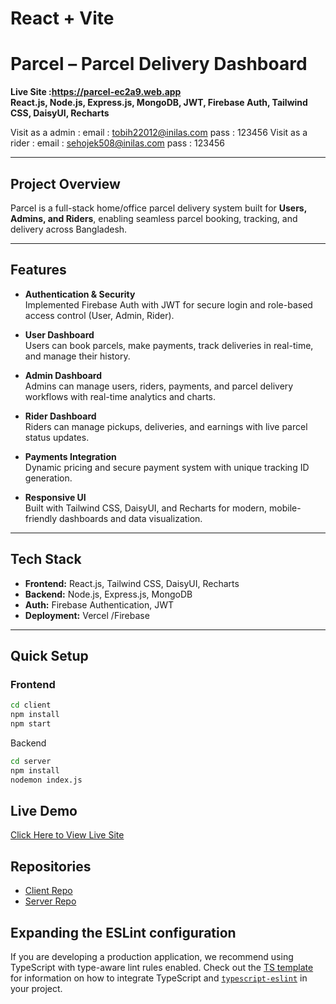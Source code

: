 # React + Vite


# Parcel – Parcel Delivery Dashboard

**Live Site :https://parcel-ec2a9.web.app**  
**React.js, Node.js, Express.js, MongoDB, JWT, Firebase Auth, Tailwind CSS, DaisyUI, Recharts**

Visit as a admin : email : tobih22012@inilas.com
                  pass : 123456
Visit as a rider : email : sehojek508@inilas.com
                  pass : 123456

---

##  Project Overview
Parcel is a full-stack home/office parcel delivery system built for **Users, Admins, and Riders**, enabling seamless parcel booking, tracking, and delivery across Bangladesh.

---

##  Features

-  **Authentication & Security**  
  Implemented Firebase Auth with JWT for secure login and role-based access control (User, Admin, Rider).  

-  **User Dashboard**  
  Users can book parcels, make payments, track deliveries in real-time, and manage their history.  

-  **Admin Dashboard**  
  Admins can manage users, riders, payments, and parcel delivery workflows with real-time analytics and charts.  

-  **Rider Dashboard**  
  Riders can manage pickups, deliveries, and earnings with live parcel status updates.  

-  **Payments Integration**  
  Dynamic pricing and secure payment system with unique tracking ID generation.  

-  **Responsive UI**  
  Built with Tailwind CSS, DaisyUI, and Recharts for modern, mobile-friendly dashboards and data visualization.  

---

##  Tech Stack

- **Frontend:** React.js, Tailwind CSS, DaisyUI, Recharts  
- **Backend:** Node.js, Express.js, MongoDB  
- **Auth:** Firebase Authentication, JWT  
- **Deployment:** Vercel /Firebase
---
##  Quick Setup

### Frontend
```bash
cd client
npm install
npm start
```
Backend
```bash
cd server
npm install
nodemon index.js
```


##  Live Demo
[Click Here to View Live Site](https://parcel-ec2a9.web.app)

##  Repositories
- [Client Repo](https://github.com/ashik-amante/parcel-client)  
- [Server Repo](https://github.com/ashik-amante/parcel-server)








## Expanding the ESLint configuration

If you are developing a production application, we recommend using TypeScript with type-aware lint rules enabled. Check out the [TS template](https://github.com/vitejs/vite/tree/main/packages/create-vite/template-react-ts) for information on how to integrate TypeScript and [`typescript-eslint`](https://typescript-eslint.io) in your project.
